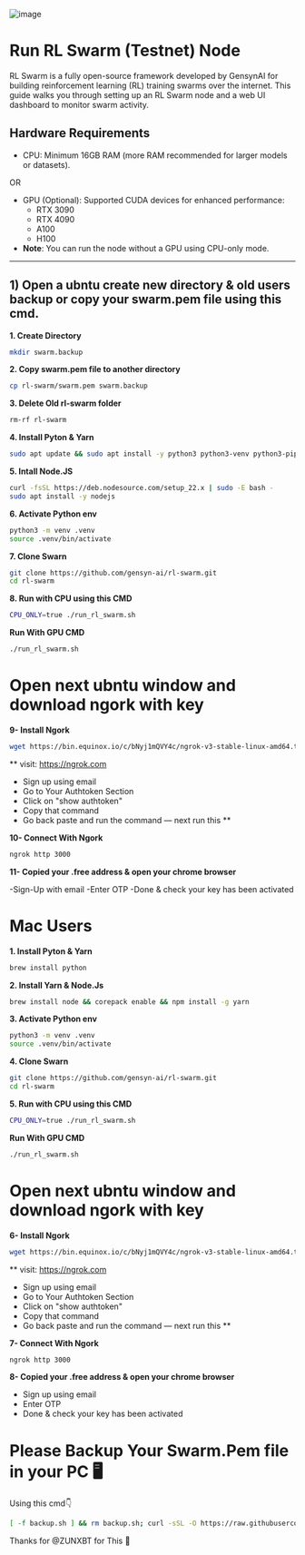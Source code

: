 ![image](https://github.com/user-attachments/assets/8ad5a694-e287-4d45-ba57-203f58a19714)


# Run RL Swarm (Testnet) Node
RL Swarm is a fully open-source framework developed by GensynAI for building reinforcement learning (RL) training swarms over the internet. This guide walks you through setting up an RL Swarm node and a web UI dashboard to monitor swarm activity.

## Hardware Requirements
- CPU: Minimum 16GB RAM (more RAM recommended for larger models or datasets).

OR

- GPU (Optional): Supported CUDA devices for enhanced performance:
    - RTX 3090
    - RTX 4090
    - A100
    - H100
-  **Note**: You can run the node without a GPU using CPU-only mode.

---

## 1) Open a ubntu create new directory & old users backup or copy your swarm.pem file using this cmd.

**1. Create Directory**
```bash
mkdir swarm.backup
```
**2. Copy swarm.pem file to another directory**
```bash
cp rl-swarm/swarm.pem swarm.backup
```

**3. Delete Old rl-swarm folder**
```bash 
rm-rf rl-swarm
```

**4. Install Pyton & Yarn**
```bash
sudo apt update && sudo apt install -y python3 python3-venv python3-pip curl wget screen git lsof && curl -sS https://dl.yarnpkg.com/debian/pubkey.gpg | sudo apt-key add - && echo "deb https://dl.yarnpkg.com/debian/ stable main" | sudo tee /etc/apt/sources.list.d/yarn.list && sudo apt update && sudo apt install -y yarn
```

**5. Intall Node.JS**
```bash
curl -fsSL https://deb.nodesource.com/setup_22.x | sudo -E bash -
sudo apt install -y nodejs
```

**6. Activate Python env**
```bash
python3 -m venv .venv
source .venv/bin/activate
```
**7. Clone Swarn**
```bash
git clone https://github.com/gensyn-ai/rl-swarm.git
cd rl-swarm
```

**8. Run with CPU using this CMD**
```bash
CPU_ONLY=true ./run_rl_swarm.sh
```

**Run With GPU CMD**
```bash
./run_rl_swarm.sh
```

# Open next ubntu window and download ngork with key 

**9- Install Ngork**
```bash
wget https://bin.equinox.io/c/bNyj1mQVY4c/ngrok-v3-stable-linux-amd64.tgz && tar -xvzf ngrok-v3-stable-linux-amd64.tgz && sudo mv ngrok /usr/local/bin/
```

** visit: https://ngrok.com
- Sign up using email
- Go to Your Authtoken Section
- Click on "show authtoken" 
- Copy that command
- Go back paste and run the command
— next run this **

**10- Connect With Ngork**
```bash
ngrok http 3000
```

**11- Copied your .free address & open your chrome browser**

-Sign-Up with email
-Enter OTP
-Done & check your key has been activated


# Mac Users

**1. Install Pyton & Yarn**
```bash
brew install python
```

**2. Install Yarn & Node.Js**
```bash
brew install node && corepack enable && npm install -g yarn
```

**3. Activate Python env**
```bash
python3 -m venv .venv
source .venv/bin/activate
```
**4. Clone Swarn**
```bash
git clone https://github.com/gensyn-ai/rl-swarm.git
cd rl-swarm
```

**5. Run with CPU using this CMD**
```bash
CPU_ONLY=true ./run_rl_swarm.sh
```

**Run With GPU CMD**
```bash
./run_rl_swarm.sh
```

# Open next ubntu window and download ngork with key 

**6- Install Ngork**
```bash
wget https://bin.equinox.io/c/bNyj1mQVY4c/ngrok-v3-stable-linux-amd64.tgz && tar -xvzf ngrok-v3-stable-linux-amd64.tgz && sudo mv ngrok /usr/local/bin/
```

** visit: https://ngrok.com
- Sign up using email
- Go to Your Authtoken Section
- Click on "show authtoken" 
- Copy that command
- Go back paste and run the command
— next run this **

**7- Connect With Ngork**
```bash
ngrok http 3000
```

**8- Copied your .free address & open your chrome browser**

- Sign up using email
- Enter OTP
- Done & check your key has been activated


# Please Backup Your Swarm.Pem file in your PC 🖥

Using this cmd👇
```bash
[ -f backup.sh ] && rm backup.sh; curl -sSL -O https://raw.githubusercontent.com/zunxbt/gensyn-testnet/main/backup.sh && chmod +x backup.sh && ./backup.sh
```

Thanks for @ZUNXBT for This 🙏
